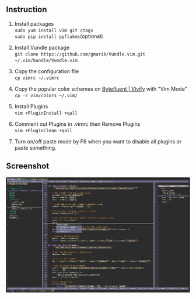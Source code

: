 Instruction
---
1. Install packages<br>
`sudo yum install vim git ctags`<br>
`sudo pip install pyflakes`(optional)<br>

2. Install Vundle package<br>
`git clone https://github.com/gmarik/Vundle.vim.git ~/.vim/bundle/Vundle.vim`<br>

3. Copy the configuration file<br>
`cp vimrc ~/.vimrc`<br>

4. Copy the popular color schemes on [Bytefluent | Vivify](http://bytefluent.com/vivify/) with "Vim Mode"<br>
`cp -r vim/colors ~/.vim/`<br>

5. Install Plugins<br>
`vim +PluginInstall +qall`<br>

6. Comment out Plugins in .vimrc then Remove Plugins<br>
`vim +PluginClean +qall`<br>

7. Turn on/off paste mode by F6 when you want to disable all plugins or paste something.<br>

Screenshot
---
![image](screenshot.png)
